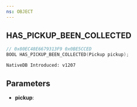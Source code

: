 ```yaml
---
ns: OBJECT
---
```

## HAS_PICKUP_BEEN_COLLECTED

```c
// 0x80EC48E6679313F9 0x0BE5CCED
BOOL HAS_PICKUP_BEEN_COLLECTED(Pickup pickup);
```

```
NativeDB Introduced: v1207
```

## Parameters
* **pickup**:
